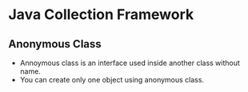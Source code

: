 # Java Collection Framework
## Anonymous Class
- Annoymous class is an interface used inside another class without name.
- You can create only one object using anonymous class.
